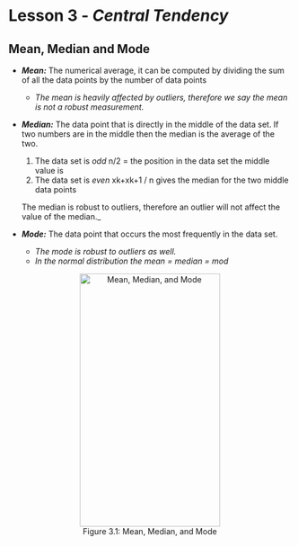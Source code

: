 # Lesson 3 - _Central Tendency_

## Mean, Median and Mode

- **_Mean:_** The numerical average, it can be computed by dividing the sum of all the 
data points by the number of data points

  -  _The mean is heavily affected by outliers, therefore we say the mean is not a robust measurement._
  
- **_Median:_** The data point that is directly in the middle of the data set. 
If two numbers are in the middle then the median is the average of the two.
  1. The data set is _odd_ n/2 = the position in the data set the middle value is
  2. The data set is _even_ xk+xk+1 / n gives the median for the two middle data points        
 
   The median is robust to outliers, therefore an outlier will not affect the value of the median._

- **_Mode:_** The data point that occurs the most frequently in the data set.

   -  _The mode is robust to outliers as well._    
   -  _In the normal distribution the mean = median = mod_

<p align="center">
    <img align="center" width=250 height=450 alt="Mean, Median, and Mode" src=http://3.bp.blogspot.com/-iMj23TxC41k/U3RqLSxS73I/AAAAAAAABOc/m-RQYJgLrlo/s1600/Untitled.jpg><br/>
Figure 3.1: Mean, Median, and Mode
</p>
